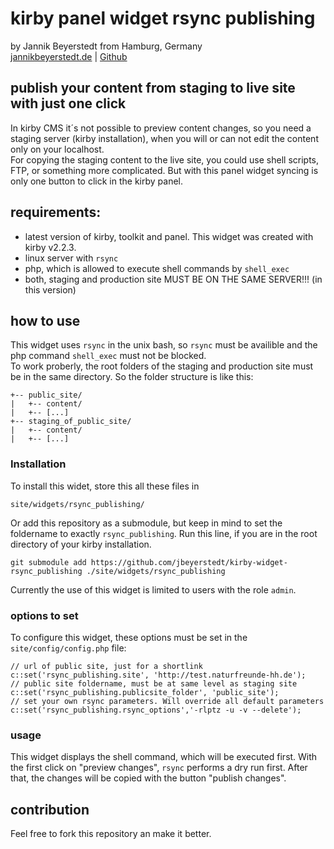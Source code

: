 # kirby panel widget rsync publishing  
by Jannik Beyerstedt from Hamburg, Germany  
[jannikbeyerstedt.de](http://jannikbeyerstedt.de) | [Github](https://github.com/jbeyerstedt)  


## publish your content from staging to live site with just one click

In kirby CMS it´s not possible to preview content changes, so you need a staging server (kirby installation), when you will or can not edit the content only on your localhost.  
For copying the staging content to the live site, you could use shell scripts, FTP, or something more complicated. But with this panel widget syncing is only one button to click in the kirby panel.

## requirements:
- latest version of kirby, toolkit and panel. This widget was created with kirby v2.2.3.
- linux server with `rsync`
- php, which is allowed to execute shell commands by `shell_exec`
- both, staging and production site MUST BE ON THE SAME SERVER!!! (in this version)

## how to use
This widget uses `rsync` in the unix bash, so `rsync` must be availible and the php command `shell_exec` must not be blocked.  
To work proberly, the root folders of the staging and production site must be in the same directory. So the folder structure is like this:

```
+-- public_site/
|   +-- content/
|   +-- [...]
+-- staging_of_public_site/
|   +-- content/
|   +-- [...]
```

### Installation
To install this widet, store this all these files in

```
site/widgets/rsync_publishing/
```

Or add this repository as a submodule, but keep in mind to set the foldername to exactly `rsync_publishing`. Run this line, if you are in the root directory of your kirby installation.

```
git submodule add https://github.com/jbeyerstedt/kirby-widget-rsync_publishing ./site/widgets/rsync_publishing
```

Currently the use of this widget is limited to users with the role `admin`.

### options to set
To configure this widget, these options must be set in the `site/config/config.php` file:

```
// url of public site, just for a shortlink
c::set('rsync_publishing.site', 'http://test.naturfreunde-hh.de');
// public site foldername, must be at same level as staging site
c::set('rsync_publishing.publicsite_folder', 'public_site');
// set your own rsync parameters. Will override all default parameters
c::set('rsync_publishing.rsync_options','-rlptz -u -v --delete');
```

### usage
This widget displays the shell command, which will be executed first. With the first click on "preview changes", `rsync` performs a dry run first. After that, the changes will be copied with  the button "publish changes".


## contribution
Feel free to fork this repository an make it better.
